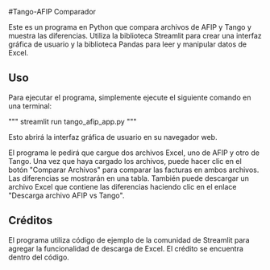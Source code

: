 #Tango-AFIP Comparador

Este es un programa en Python que compara archivos de AFIP y Tango y muestra las 
diferencias. Utiliza la biblioteca Streamlit para crear una interfaz gráfica de usuario 
y la biblioteca Pandas para leer y manipular datos de Excel.

## Uso
Para ejecutar el programa, simplemente ejecute el siguiente comando en una terminal:

"""
streamlit run tango_afip_app.py
"""

Esto abrirá la interfaz gráfica de usuario en su navegador web.

El programa le pedirá que cargue dos archivos Excel, uno de AFIP y otro de Tango. 
Una vez que haya cargado los archivos, puede hacer clic en el botón "Comparar Archivos" 
para comparar las facturas en ambos archivos. Las diferencias se mostrarán en una tabla.
También puede descargar un archivo Excel que contiene las diferencias haciendo clic en el enlace 
"Descarga archivo AFIP vs Tango".

## Créditos
El programa utiliza código de ejemplo de la comunidad de Streamlit para agregar la 
funcionalidad de descarga de Excel. El crédito se encuentra dentro del código.
